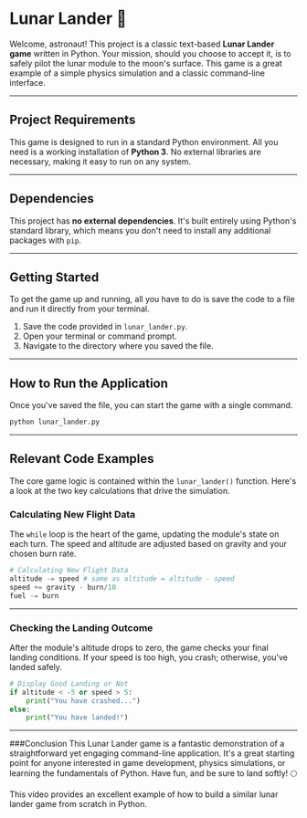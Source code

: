 # Lunar Lander 🚀

Welcome, astronaut! This project is a classic text-based **Lunar Lander game** written in Python. Your mission, should you choose to accept it, is to safely pilot the lunar module to the moon's surface. This game is a great example of a simple physics simulation and a classic command-line interface.

---

## Project Requirements
This game is designed to run in a standard Python environment. All you need is a working installation of **Python 3**. No external libraries are necessary, making it easy to run on any system.

---

## Dependencies
This project has **no external dependencies**. It's built entirely using Python's standard library, which means you don't need to install any additional packages with `pip`.

---

## Getting Started
To get the game up and running, all you have to do is save the code to a file and run it directly from your terminal.

1.  Save the code provided in `lunar_lander.py`.
2.  Open your terminal or command prompt.
3.  Navigate to the directory where you saved the file.

---

## How to Run the Application
Once you've saved the file, you can start the game with a single command.

```bash
python lunar_lander.py
```

---
## Relevant Code Examples

The core game logic is contained within the `lunar_lander()` function. Here's a look at the two key calculations that drive the simulation.

### Calculating New Flight Data

The `while` loop is the heart of the game, updating the module's state on each turn. The speed and altitude are adjusted based on gravity and your chosen burn rate.

```python
# Calculating New Flight Data
altitude -= speed # same as altitude = altitude - speed
speed += gravity - burn/10
fuel -= burn
```

---
### Checking the Landing Outcome
After the module's altitude drops to zero, the game checks your final landing conditions. If your speed is too high, you crash; otherwise, you've landed safely.

```python
# Display Good Landing or Not
if altitude < -5 or speed > 5:
    print("You have crashed...")
else:
    print("You have landed!")
```

---
###Conclusion
This Lunar Lander game is a fantastic demonstration of a straightforward yet engaging command-line application. It's a great starting point for anyone interested in game development, physics simulations, or learning the fundamentals of Python. Have fun, and be sure to land softly! 🌕

This video provides an excellent example of how to build a similar lunar lander game from scratch in Python.

